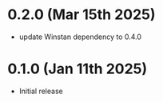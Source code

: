 # 0.2.0 (Mar 15th 2025)

- update Winstan dependency to 0.4.0

# 0.1.0 (Jan 11th 2025)

- Initial release
